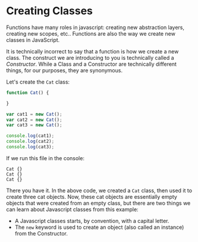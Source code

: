 # Creating Classes

Functions have many roles in javascript: creating new abstraction layers, creating new scopes, etc.. Functions are also the way we create new classes in JavaScript.

It is technically incorrect to say that a function is how we create a new class. The construct we are introducing to you is technically called a *Constructor*. While a Class and a Constructor are technically different things, for our purposes, they are synonymous.

Let's create the `Cat` class:

```js
function Cat() {

}

var cat1 = new Cat();
var cat2 = new Cat();
var cat3 = new Cat();

console.log(cat1);
console.log(cat2);
console.log(cat3);
```

If we run this file in the console:

```
Cat {}
Cat {}
Cat {}
```

There you have it. In the above code, we created a `Cat` class, then used it to create three cat objects. Now, these cat objects are essentially empty objects that were created from an empty class, but there are two things we can learn about Javascript classes from this example:

* A Javascript classes starts, by convention, with a capital letter.
* The `new` keyword is used to create an object (also called an instance) from the Constructor.
